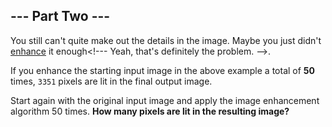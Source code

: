 ## --- Part Two ---
You still can't quite make out the details in the image. Maybe you just didn't [enhance](https://en.wikipedia.org/wiki/Kernel_(image_processing)) it enough<!--- Yeah, that's definitely the problem. -->.
 
If you enhance the starting input image in the above example a total of **50** times, `3351` pixels are lit in the final output image.
 
Start again with the original input image and apply the image enhancement algorithm 50 times. **How many pixels are lit in the resulting image?**
 